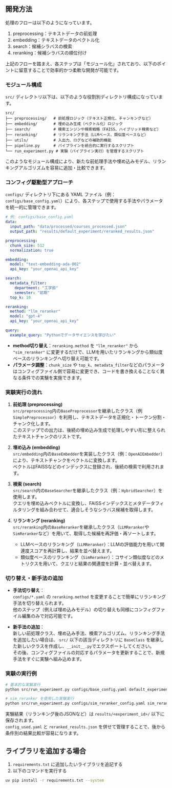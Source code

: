 ## 開発方法

処理のフローは以下のようになっています。

1. preprocessing：テキストデータの前処理
2. embedding：テキストデータのベクトル化
3. search：候補シラバスの検索
4. reranking：候補シラバスの順位付け

上記のフローを踏まえ、各ステップは「モジュール化」されており、以下のポイントに留意することで効率的かつ柔軟な開発が可能です。

### モジュール構成

`src/` ディレクトリ以下は、以下のような役割別ディレクトリ構成になっています。

```
src/
├── preprocessing/   # 前処理ロジック（テキスト正規化、チャンキングなど）
├── embedding/       # 埋め込み生成（ベクトル化）ロジック
├── search/          # 検索エンジンや検索戦略（FAISS、ハイブリッド検索など）
├── reranking/       # リランキング手法（LLMベース、類似度ベースなど）
├── utils/           # 入出力、ログなどの補助的機能
├── pipeline.py      # パイプラインを統合的に実行するスクリプト
└── run_experiment.py # 実験（パイプライン実行）を管理するスクリプト
```

このようなモジュール構成により、新たな前処理手法や埋め込みモデル、リランキングアルゴリズムを容易に追加・比較できます。

### コンフィグ駆動型アプローチ

`configs/` ディレクトリ下にある YAML ファイル（例：`configs/base_config.yaml`）により、各ステップで使用する手法やパラメータを統一的に管理できます。

```yaml
# 例: configs/base_config.yaml
data:
  input_path: "data/processed/courses_processed.json"
  output_path: "results/default_experiment/reranked_results.json"

preprocessing:
  chunk_size: 512
  normalization: true

embedding:
  model: "text-embedding-ada-002"
  api_key: "your_openai_api_key"

search:
  metadata_filter:
    department: "工学部"
    semester: "前期"
  top_k: 10

reranking:
  method: "llm_reranker"
  model: "gpt-4"
  api_key: "your_openai_api_key"

query:
  example_query: "Pythonでデータサイエンスを学びたい"
```

- **method切り替え**：`reranking.method` を `"llm_reranker"` から `"sim_reranker"` に変更するだけで、LLMを用いたリランキングから類似度ベースのリランキングへ切り替え可能です。
- **パラメータ調整**：`chunk_size` や `top_k`、`metadata_filter`などのパラメータはコンフィグファイル側で容易に変更でき、コードを書き換えることなく異なる条件での実験を実施できます。

### 実験実行の流れ

1. **前処理 (preprocessing)**  
   `src/preprocessing`内の`BasePreprocessor`を継承したクラス（例`SimplePreprocessor`）を利用し、テキストデータを正規化・トークン分割・チャンク化します。  
   このステップでの出力は、後続の埋め込み生成で処理しやすい形に整えられたテキストチャンクのリストです。

2. **埋め込み (embedding)**  
   `src/embedding`内の`BaseEmbedder`を実装したクラス（例：`OpenAIEmbedder`）により、テキストチャンクをベクトルに変換します。  
   ベクトルはFAISSなどのインデックスに登録され、後続の検索で利用されます。

3. **検索 (search)**  
   `src/search`内の`BaseSearcher`を継承したクラス（例：`HybridSearcher`）を使用します。  
   クエリを埋め込みベクトルに変換し、FAISSインデックスとメタデータフィルタリングを組み合わせて、適合しそうなシラバス候補を取得します。

4. **リランキング (reranking)**  
   `src/reranking`内の`BaseReranker`を継承したクラス（`LLMReranker`や`SimReranker`など）を用いて、取得した候補を再評価・再ソートします。  
   - LLMベースのリランキング（`LLMReranker`）：LLMの評価能力を用いて関連度スコアを再計算し、結果を並べ替えます。  
   - 類似度ベースのリランキング（`SimReranker`）：コサイン類似度などのメトリクスを用いて、クエリと結果の関連度を計算・並べ替えます。

### 切り替え・新手法の追加

- **手法切り替え**：  
  `configs/*.yaml` の `reranking.method` を変更することで簡単にリランキング手法を切り替えられます。  
  他のステップ（例えば埋め込みモデル）の切り替えも同様にコンフィグファイル編集のみで対応可能です。

- **新手法の追加**：  
  新しい前処理クラス、埋め込み手法、検索アルゴリズム、リランキング手法を追加したい場合は、
  `src/` 以下の該当ディレクトリに `BaseClass` を継承した新しいクラスを作成し、`__init__.py`でエクスポートしてください。  
  その後、コンフィグファイルの対応するパラメータを更新することで、新規手法をすぐに実験へ組み込めます。

### 実験の実行例

```bash
# 基本的な実験実行
python src/run_experiment.py configs/base_config.yaml default_experiment
```

```bash
# sim_reranker を使用した実験実行
python src/run_experiment.py configs/sim_reranker_config.yaml sim_reranker_experiment
```

実験結果（リランキング後のJSONなど）は `results/<experiment_id>/` 以下に保存されます。  
`config_used.yaml` と `reranked_results.json` を併せて管理することで、後から条件別の結果比較が容易になります。



## ライブラリを追加する場合

1. `requirements.txt` に追加したいライブラリを追記する
2. 以下のコマンドを実行する

```bash
uv pip install -r requirements.txt --system
```
